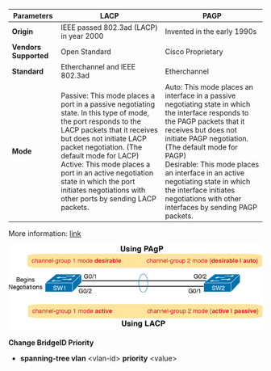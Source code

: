 

| **Parameters**        | **LACP**                                                     | **PAGP**                                                     |
| --------------------- | ------------------------------------------------------------ | ------------------------------------------------------------ |
| **Origin**            | IEEE passed 802.3ad (LACP) in year 2000                      | Invented in the early 1990s                                  |
| **Vendors Supported** | Open Standard                                                | Cisco Proprietary                                            |
| **Standard**          | Etherchannel and IEEE 802.3ad                                | Etherchannel                                                 |
| **Mode**              | Passive: This mode places a port in a passive negotiating state. In this type of  mode, the port responds to the LACP packets that it receives but does  not initiate LACP packet negotiation. (The default mode for LACP) <br />Active: This mode places a port in an active negotiation state in which the port initiates negotiations with other ports by sending LACP packets. | Auto: This mode places an interface in a passive negotiating state in which  the interface responds to the PAGP packets that it receives but does not initiate PAGP negotiation. (The default mode for PAGP) <br />Desirable: This mode places an interface in an active negotiating state in which  the interface initiates negotiations with other interfaces by sending  PAGP packets. |

More information: [link](https://community.fs.com/blog/lacp-vs-pagp-comparison.html)

![img](images/Etherchannel/35716642-2735_10fig07.jpg)

**Change BridgeID Priority**

- **spanning-tree vlan** \<vlan-id> **priority** \<value>

